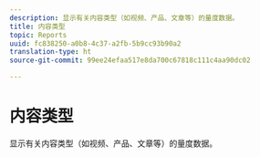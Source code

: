 ```yaml
---
description: 显示有关内容类型（如视频、产品、文章等）的量度数据。
title: 内容类型
topic: Reports
uuid: fc838250-a0b8-4c37-a2fb-5b9cc93b90a2
translation-type: ht
source-git-commit: 99ee24efaa517e8da700c67818c111c4aa90dc02

---
```



# 内容类型

显示有关内容类型（如视频、产品、文章等）的量度数据。

